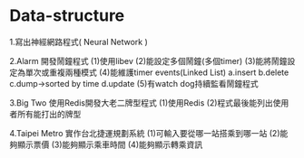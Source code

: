 # Data-structure

1.寫出神經網路程式( Neural Network ) 

2.Alarm
  開發鬧鐘程式
  (1)使用libev
  (2)能設定多個鬧鐘(多個timer)
  (3)能將鬧鐘設定為單次或重複兩種模式
  (4)能維護timer events(Linked List)
    a.insert
    b.delete
    c.dump->sorted by time
    d.update
  (5)有watch dog持續監看鬧鐘程式
  
3.Big Two
 使用Redis開發大老二牌型程式
 (1)使用Redis
 (2)程式最後能列出使用者所有能打出的牌型

4.Taipei Metro
  實作台北捷運規劃系統
  (1)可輸入要從哪一站搭乘到哪一站
  (2)能夠顯示票價
  (3)能夠顯示乘車時間
  (4)能夠顯示轉乘資訊
  

